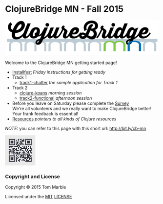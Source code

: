 # ClojureBridge MN - Fall 2015

![QR-code](docs/img/clojurebridgemn-logo-1024.png)

Welcome to the ClojureBridge MN getting started page!

* [Installfest](docs/setup.md) *Friday instructions for getting ready*
* Track 1
  * [track1-chatter](https://github.com/clojurebridge-minneapolis/track1-chatter) *the sample application for Track 1*
* Track 2
  * [clojure-koans](https://github.com/clojurebridge-minneapolis/clojure-koans) *morning session*
  * [track2-functional](https://github.com/clojurebridge-minneapolis/track2-functional) *afternoon session*
* Before you leave on Saturday please complete the [Survey](https://www.surveymonkey.com/r/95PD8LR) <br/>
  We're all volunteers and we really want to make ClojureBridge better!
  Your frank feedback is essential!
* [Resources](docs/resources.md) *pointers to all kinds of Clojure resources*


*NOTE:* you can refer to this page with this short url: http://bit.ly/cb-mn

![QR-code](docs/img/cb-mn.png)

### Copyright and License

Copyright © 2015 Tom Marble

Licensed under the [MIT](http://opensource.org/licenses/MIT) [LICENSE](LICENSE)
